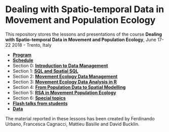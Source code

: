 # Dealing with Spatio-temporal Data in Movement and Population Ecology
This repository stores the lessons and presentations of the course **Dealing with Spatio-temporal Data in Movement and Population Ecology**, June 17-22 2018 - Trento, Italy

* **[Program](https://github.com/feurbano/data_management_2018/blob/master/program.md)**
* **[Schedule](https://github.com/feurbano/data_management_2018/blob/master/schedule.md)**
* Section 0: **[Introduction to Data Management](https://github.com/feurbano/data_management_2018/tree/master/sections/section_0)**
* Section 1: **[SQL and Spatial SQL](https://github.com/feurbano/data_management_2018/tree/master/sections/section_1)**
* Section 2: **[Movement Ecology Data Management](https://github.com/feurbano/data_management_2018/blob/master/sections/section_2/l2_dbmovement.md)**
* Section 3: **[Movement Ecology Data Analysis in R](https://github.com/feurbano/data_management_2018/tree/master/sections/section_3)**
* Section 4: **[From Population Data to Spatial Modelling](https://github.com/feurbano/data_management_2018/tree/master/sections/section_4)**
* Section 5: **[RSA in Movement Population Ecology](https://github.com/feurbano/data_management_2018/tree/master/sections/section_5)**
* Section 6: **[Special topics](https://github.com/feurbano/data_management_2018/tree/master/sections/section_6)**
* **[Flash talks from students](https://github.com/feurbano/data_management_2018/tree/master/sections/flash_talks)**
* **[Data](https://github.com/feurbano/data_management_2018/raw/master/sections/data/tracking_db.zip)**

The material reported in these lessons has been created by Ferdinando Urbano, Francesca Cagnacci, Mattieu Basille and David Bucklin.
